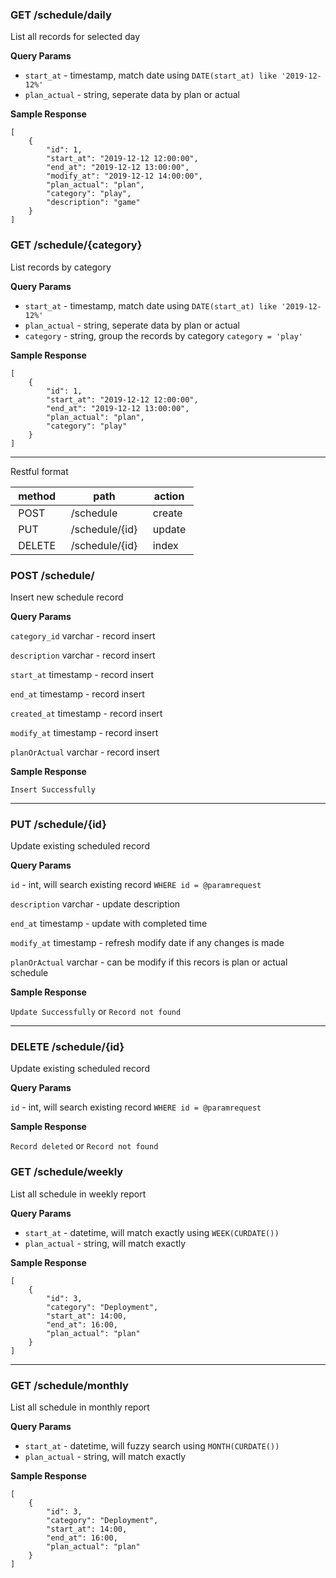 ### GET /schedule/daily

List all records for selected day

**Query Params**

- `start_at` - timestamp, match date using `DATE(start_at) like '2019-12-12%'`
- `plan_actual` - string, seperate data by plan or actual

**Sample Response** 

```
[
    {
        "id": 1,
        "start_at": "2019-12-12 12:00:00",
        "end_at": "2019-12-12 13:00:00",
        "modify_at": "2019-12-12 14:00:00",
        "plan_actual": "plan",
        "category": "play",
        "description": "game"
    }
]
```

### GET /schedule/{category}

List records by category

**Query Params**

- `start_at` - timestamp, match date using `DATE(start_at) like '2019-12-12%'`
- `plan_actual` - string, seperate data by plan or actual
- `category` - string, group the records by category `category = 'play'`

**Sample Response** 

```
[
    {
        "id": 1,
        "start_at": "2019-12-12 12:00:00",
        "end_at": "2019-12-12 13:00:00",
        "plan_actual": "plan",
        "category": "play"
    }
]
```

---


Restful format

|method |path| action| 
|---|---|---|
| POST | /schedule | create |
| PUT | /schedule/{id} | update |
| DELETE | /schedule/{id} | index | 



### POST /schedule/

Insert new schedule record

**Query Params**

`category_id` varchar - record insert

`description` varchar - record insert

`start_at` timestamp - record insert

`end_at` timestamp - record insert

`created_at` timestamp - record insert

`modify_at` timestamp - record insert

`planOrActual` varchar - record insert

**Sample Response**

``
Insert Successfully
``

---

### PUT /schedule/{id}

Update existing scheduled record

**Query Params**

`id` - int, will search existing record `WHERE id = @paramrequest`

`description` varchar - update description

`end_at` timestamp - update with completed time

`modify_at` timestamp - refresh modify date if any changes is made

`planOrActual` varchar - can be modify if this recors is plan or actual schedule

**Sample Response**

``
Update Successfully
``
or
``
Record not found
``

---


### DELETE /schedule/{id}

Update existing scheduled record

**Query Params**

`id` - int, will search existing record `WHERE id = @paramrequest`

**Sample Response**

``
Record deleted
``
or
``
Record not found
``

### GET /schedule/weekly

List all schedule in weekly report

**Query Params**

- `start_at` - datetime, will match exactly using `WEEK(CURDATE())`
- `plan_actual` - string, will match exactly

**Sample Response** 

```
[
    {
        "id": 3,
        "category": "Deployment",
        "start_at": 14:00,
        "end_at": 16:00,
        "plan_actual": "plan"
    }
]
```
---

### GET /schedule/monthly

List all schedule in monthly report

**Query Params**

 - `start_at` - datetime, will fuzzy search using `MONTH(CURDATE())`
 - `plan_actual` - string, will match exactly

**Sample Response** 

```
[
    {
        "id": 3,
        "category": "Deployment",
        "start_at": 14:00,
        "end_at": 16:00,
        "plan_actual": "plan"
    }
]
```





